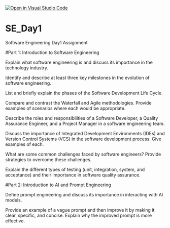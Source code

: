 [![Open in Visual Studio Code](https://classroom.github.com/assets/open-in-vscode-2e0aaae1b6195c2367325f4f02e2d04e9abb55f0b24a779b69b11b9e10269abc.svg)](https://classroom.github.com/online_ide?assignment_repo_id=15569609&assignment_repo_type=AssignmentRepo)
# SE_Day1
Software Engineering Day1 Assignment

#Part 1: Introduction to Software Engineering

Explain what software engineering is and discuss its importance in the technology industry.


Identify and describe at least three key milestones in the evolution of software engineering.


List and briefly explain the phases of the Software Development Life Cycle.


Compare and contrast the Waterfall and Agile methodologies. Provide examples of scenarios where each would be appropriate.


Describe the roles and responsibilities of a Software Developer, a Quality Assurance Engineer, and a Project Manager in a software engineering team.


Discuss the importance of Integrated Development Environments (IDEs) and Version Control Systems (VCS) in the software development process. Give examples of each.


What are some common challenges faced by software engineers? Provide strategies to overcome these challenges.


Explain the different types of testing (unit, integration, system, and acceptance) and their importance in software quality assurance.


#Part 2: Introduction to AI and Prompt Engineering


Define prompt engineering and discuss its importance in interacting with AI models.


Provide an example of a vague prompt and then improve it by making it clear, specific, and concise. Explain why the improved prompt is more effective.
